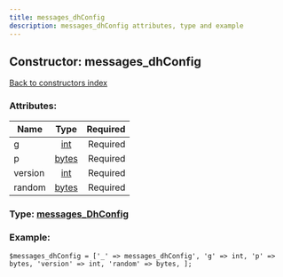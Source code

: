 ```yaml
---
title: messages_dhConfig
description: messages_dhConfig attributes, type and example
---
```

## Constructor: messages\_dhConfig  
[Back to constructors index](index.md)



### Attributes:

| Name     |    Type       | Required |
|----------|:-------------:|---------:|
|g|[int](../types/int.md) | Required|
|p|[bytes](../types/bytes.md) | Required|
|version|[int](../types/int.md) | Required|
|random|[bytes](../types/bytes.md) | Required|



### Type: [messages\_DhConfig](../types/messages_DhConfig.md)


### Example:

```
$messages_dhConfig = ['_' => messages_dhConfig', 'g' => int, 'p' => bytes, 'version' => int, 'random' => bytes, ];
```